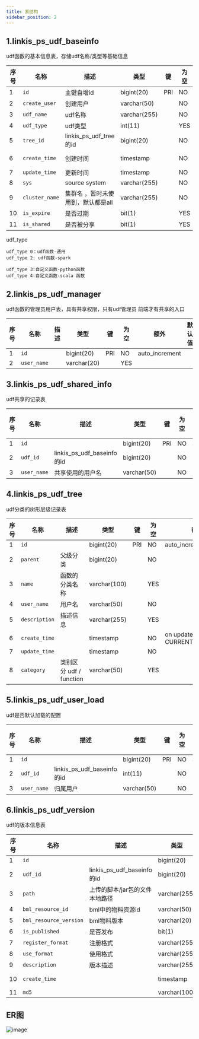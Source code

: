 ```yaml
---
title: 表结构
sidebar_position: 2
---
```


## 1.linkis_ps_udf_baseinfo

udf函数的基本信息表，存储udf名称/类型等基础信息

| 序号 | 名称 | 描述 | 类型 | 键 | 为空 | 额外 | 默认值 |
|------ |------ |------ |------ |------ |------ |------ |------ |
| 1 | `id` | 主键自增id | bigint(20) | PRI | NO | auto_increment |  |
| 2 | `create_user` | 创建用户 | varchar(50) |  | NO |  |  |
| 3 | `udf_name` | udf名称 | varchar(255) |  | NO |  |  |
| 4 | `udf_type` | udf类型 | int(11) |  | YES |  | 0 |
| 5 | `tree_id` | linkis_ps_udf_tree的id | bigint(20) |  | NO |  |  |
| 6 | `create_time` | 创建时间 | timestamp |  | NO | on update CURRENT_TIMESTAMP | CURRENT_TIMESTAMP |
| 7 | `update_time` | 更新时间 | timestamp |  | NO |  | CURRENT_TIMESTAMP |
| 8 | `sys` | source system | varchar(255) |  | NO |  | ide |
| 9 | `cluster_name` | 集群名 ，暂时未使用到，默认都是all | varchar(255) |  | NO |  |  |
| 10 | `is_expire` | 是否过期 | bit(1) |  | YES |  |  |
| 11 | `is_shared` | 是否被分享 | bit(1) |  | YES |  |  |


udf_type
```
udf_type 0：udf函数-通用
udf_type 2: udf函数-spark

udf_type 3:自定义函数-python函数
udf_type 4:自定义函数-scala 函数
```

## 2.linkis_ps_udf_manager

udf函数的管理员用户表，具有共享权限，只有udf管理员 前端才有共享的入口

| 序号 | 名称 | 描述 | 类型 | 键 | 为空 | 额外 | 默认值 |
|------ |------ |------ |------ |------ |------ |------ |------ |
| 1 | `id` |  | bigint(20) | PRI | NO | auto_increment |  |
| 2 | `user_name` |  | varchar(20) |  | YES |  |  |

## 3.linkis_ps_udf_shared_info

udf共享的记录表

| 序号 | 名称 | 描述 | 类型 | 键 | 为空 | 额外 | 默认值 |
|------ |------ |------ |------ |------ |------ |------ |------ |
| 1 | `id` |  | bigint(20) | PRI | NO | auto_increment |  |
| 2 | `udf_id` | linkis_ps_udf_baseinfo的id | bigint(20) |  | NO |  |  |
| 3 | `user_name` | 共享使用的用户名 | varchar(50) |  | NO |  |  |

## 4.linkis_ps_udf_tree

udf分类的树形层级记录表

| 序号 | 名称 | 描述 | 类型 | 键 | 为空 | 额外 | 默认值 |
|------ |------ |------ |------ |------ |------ |------ |------ |
| 1 | `id` |  | bigint(20) | PRI | NO | auto_increment |  |
| 2 | `parent` | 父级分类 | bigint(20) |  | NO |  |  |
| 3 | `name` | 函数的分类名称 | varchar(100) |  | YES |  |  |
| 4 | `user_name` | 用户名 | varchar(50) |  | NO |  |  |
| 5 | `description` | 描述信息 | varchar(255) |  | YES |  |  |
| 6 | `create_time` |  | timestamp |  | NO | on update CURRENT_TIMESTAMP | CURRENT_TIMESTAMP |
| 7 | `update_time` |  | timestamp |  | NO |  | CURRENT_TIMESTAMP |
| 8 | `category` | 类别区分 udf / function | varchar(50) |  | YES |  |  |

## 5.linkis_ps_udf_user_load

udf是否默认加载的配置

| 序号 | 名称 | 描述 | 类型 | 键 | 为空 | 额外 | 默认值 |
|------ |------ |------ |------ |------ |------ |------ |------ |
| 1 | `id` |  | bigint(20) | PRI | NO | auto_increment |  |
| 2 | `udf_id` | linkis_ps_udf_baseinfo的id | int(11) |  | NO |  |  |
| 3 | `user_name` | 归属用户 | varchar(50) |  | NO |  |  |

## 6.linkis_ps_udf_version

udf的版本信息表

| 序号 | 名称 | 描述 | 类型 | 键 | 为空 | 额外 | 默认值 |
|------ |------ |------ |------ |------ |------ |------ |------ |
| 1 | `id` |  | bigint(20) | PRI | NO | auto_increment |  |
| 2 | `udf_id` | linkis_ps_udf_baseinfo的id | bigint(20) |  | NO |  |  |
| 3 | `path` | 上传的脚本/jar包的文件本地路径 | varchar(255) |  | NO |  |  |
| 4 | `bml_resource_id` | bml中的物料资源id | varchar(50) |  | NO |  |  |
| 5 | `bml_resource_version` | bml物料版本 | varchar(20) |  | NO |  |  |
| 6 | `is_published` | 是否发布 | bit(1) |  | YES |  |  |
| 7 | `register_format` | 注册格式 | varchar(255) |  | YES |  |  |
| 8 | `use_format` | 使用格式 | varchar(255) |  | YES |  |  |
| 9 | `description` | 版本描述 | varchar(255) |  | NO |  |  |
| 10 | `create_time` |  | timestamp |  | NO | on update CURRENT_TIMESTAMP | CURRENT_TIMESTAMP |
| 11 | `md5` |  | varchar(100) |  | YES |  |  |


## ER图

![image](/Images-zh/table/udf.png)